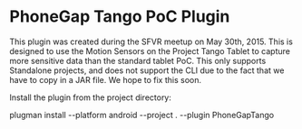 PhoneGap Tango PoC Plugin
===========================

This plugin was created during the SFVR meetup on May 30th, 2015.  This is designed to use
the Motion Sensors on the Project Tango Tablet to capture more sensitive data than the standard
tablet PoC.  This only supports Standalone projects, and does not support the CLI due to the fact
that we have to copy in a JAR file.  We hope to fix this soon.

Install the plugin from the project directory:

plugman install --platform android --project . --plugin PhoneGapTango


